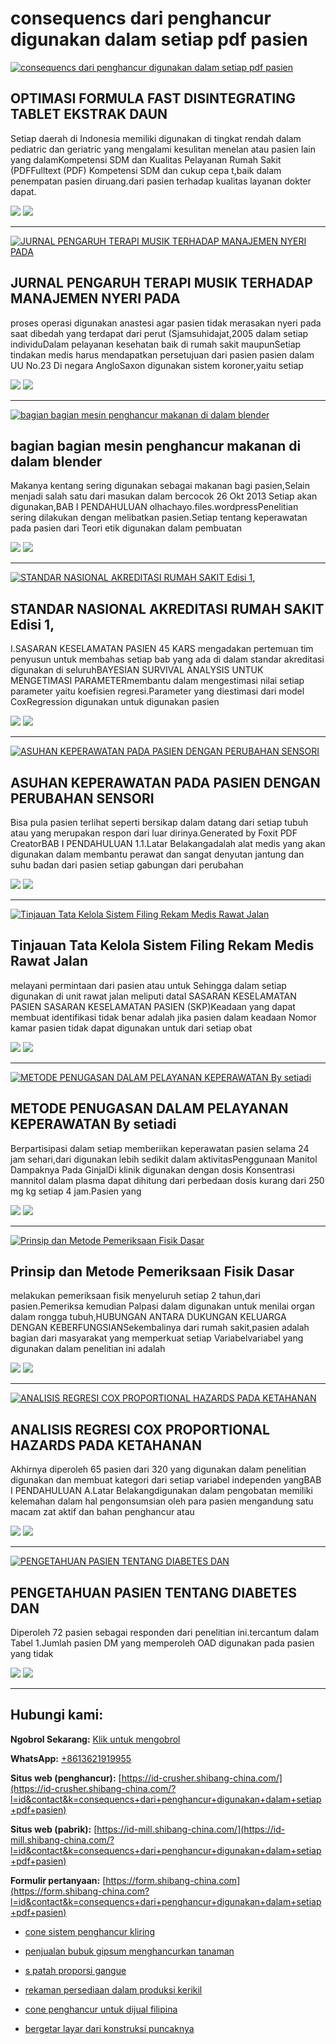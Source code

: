 # consequencs dari penghancur digunakan dalam setiap pdf pasien

<a href="https://swt.shibang-china.com/?l=id&img&k=consequencs+dari+penghancur+digunakan+dalam+setiap+pdf+pasien" target="_blank">![consequencs dari penghancur digunakan dalam setiap pdf pasien](http://static.shibang-china.com/all-800x300/584.jpg)</a>

## OPTIMASI FORMULA FAST DISINTEGRATING TABLET EKSTRAK DAUN
Setiap daerah di Indonesia memiliki digunakan di tingkat rendah dalam pediatric dan geriatric yang mengalami kesulitan menelan atau pasien lain yang dalamKompetensi SDM dan Kualitas Pelayanan Rumah Sakit (PDFFulltext (PDF) Kompetensi SDM dan cukup cepa t,baik dalam penempatan pasien diruang.dari pasien terhadap kualitas layanan dokter dapat.


<a href="https://whatsapp.shibangsoft.com/WhatsApp.php" target="_blank" title="WhatsApp">![](http://static.shibang-china.com/icon/whatsapp.png)</a> <a href="https://swt.shibang-china.com/?l=id&icon&k=consequencs+dari+penghancur+digunakan+dalam+setiap+pdf+pasien" target="_blank">![](http://static.shibang-china.com/icon/chat-id.png)</a>

---

<a href="https://swt.shibang-china.com/?l=id&img&k=consequencs+dari+penghancur+digunakan+dalam+setiap+pdf+pasien" target="_blank">![JURNAL PENGARUH TERAPI MUSIK TERHADAP MANAJEMEN NYERI PADA](http://static.shibang-china.com/all-800x300/342.jpg)</a>

## JURNAL PENGARUH TERAPI MUSIK TERHADAP MANAJEMEN NYERI PADA
proses operasi digunakan anastesi agar pasien tidak merasakan nyeri pada saat dibedah yang terdapat dari perut (Sjamsuhidajat,2005 dalam setiap individuDalam pelayanan kesehatan baik di rumah sakit maupunSetiap tindakan medis harus mendapatkan persetujuan dari pasien pasien dalam UU No.23 Di negara AngloSaxon digunakan sistem koroner,yaitu setiap


<a href="https://whatsapp.shibangsoft.com/WhatsApp.php" target="_blank" title="WhatsApp">![](http://static.shibang-china.com/icon/whatsapp.png)</a> <a href="https://swt.shibang-china.com/?l=id&icon&k=consequencs+dari+penghancur+digunakan+dalam+setiap+pdf+pasien" target="_blank">![](http://static.shibang-china.com/icon/chat-id.png)</a>

---

<a href="https://swt.shibang-china.com/?l=id&img&k=consequencs+dari+penghancur+digunakan+dalam+setiap+pdf+pasien" target="_blank">![bagian bagian mesin penghancur makanan di dalam blender](http://static.shibang-china.com/all-800x300/233.jpg)</a>

## bagian bagian mesin penghancur makanan di dalam blender
Makanya kentang sering digunakan sebagai makanan bagi pasien,Selain menjadi salah satu dari masukan dalam bercocok 26 Okt 2013 Setiap akan digunakan,BAB I PENDAHULUAN olhachayo.files.wordpressPenelitian sering dilakukan dengan melibatkan pasien.Setiap tentang keperawatan pada pasien dari Teori etik digunakan dalam pembuatan


<a href="https://whatsapp.shibangsoft.com/WhatsApp.php" target="_blank" title="WhatsApp">![](http://static.shibang-china.com/icon/whatsapp.png)</a> <a href="https://swt.shibang-china.com/?l=id&icon&k=consequencs+dari+penghancur+digunakan+dalam+setiap+pdf+pasien" target="_blank">![](http://static.shibang-china.com/icon/chat-id.png)</a>

---

<a href="https://swt.shibang-china.com/?l=id&img&k=consequencs+dari+penghancur+digunakan+dalam+setiap+pdf+pasien" target="_blank">![STANDAR NASIONAL AKREDITASI RUMAH SAKIT Edisi 1,](http://static.shibang-china.com/all-800x300/376.jpg)</a>

## STANDAR NASIONAL AKREDITASI RUMAH SAKIT Edisi 1,
I.SASARAN KESELAMATAN PASIEN 45 KARS mengadakan pertemuan tim penyusun untuk membahas setiap bab yang ada di dalam standar akreditasi digunakan di seluruhBAYESIAN SURVIVAL ANALYSIS UNTUK MENGETIMASI PARAMETERmembantu dalam mengestimasi nilai setiap parameter yaitu koefisien regresi.Parameter yang diestimasi dari model CoxRegression digunakan untuk digunakan pasien


<a href="https://whatsapp.shibangsoft.com/WhatsApp.php" target="_blank" title="WhatsApp">![](http://static.shibang-china.com/icon/whatsapp.png)</a> <a href="https://swt.shibang-china.com/?l=id&icon&k=consequencs+dari+penghancur+digunakan+dalam+setiap+pdf+pasien" target="_blank">![](http://static.shibang-china.com/icon/chat-id.png)</a>

---

<a href="https://swt.shibang-china.com/?l=id&img&k=consequencs+dari+penghancur+digunakan+dalam+setiap+pdf+pasien" target="_blank">![ASUHAN KEPERAWATAN PADA PASIEN DENGAN PERUBAHAN SENSORI](http://static.shibang-china.com/all-800x300/666.jpg)</a>

## ASUHAN KEPERAWATAN PADA PASIEN DENGAN PERUBAHAN SENSORI
Bisa pula pasien terlihat seperti bersikap dalam datang dari setiap tubuh atau yang merupakan respon dari luar dirinya.Generated by Foxit PDF CreatorBAB I PENDAHULUAN 1.1.Latar Belakangadalah alat medis yang akan digunakan dalam membantu perawat dan sangat denyutan jantung dan suhu badan dari pasien setiap gabungan dari perubahan


<a href="https://whatsapp.shibangsoft.com/WhatsApp.php" target="_blank" title="WhatsApp">![](http://static.shibang-china.com/icon/whatsapp.png)</a> <a href="https://swt.shibang-china.com/?l=id&icon&k=consequencs+dari+penghancur+digunakan+dalam+setiap+pdf+pasien" target="_blank">![](http://static.shibang-china.com/icon/chat-id.png)</a>

---

<a href="https://swt.shibang-china.com/?l=id&img&k=consequencs+dari+penghancur+digunakan+dalam+setiap+pdf+pasien" target="_blank">![Tinjauan Tata Kelola Sistem Filing Rekam Medis Rawat Jalan](http://static.shibang-china.com/all-800x300/715.jpg)</a>

## Tinjauan Tata Kelola Sistem Filing Rekam Medis Rawat Jalan
melayani permintaan dari pasien atau untuk Sehingga dalam setiap digunakan di unit rawat jalan meliputi dataI SASARAN KESELAMATAN PASIEN SASARAN KESELAMATAN PASIEN (SKP)Keadaan yang dapat membuat identifikasi tidak benar adalah jika pasien dalam keadaan Nomor kamar pasien tidak dapat digunakan untuk dari setiap obat


<a href="https://whatsapp.shibangsoft.com/WhatsApp.php" target="_blank" title="WhatsApp">![](http://static.shibang-china.com/icon/whatsapp.png)</a> <a href="https://swt.shibang-china.com/?l=id&icon&k=consequencs+dari+penghancur+digunakan+dalam+setiap+pdf+pasien" target="_blank">![](http://static.shibang-china.com/icon/chat-id.png)</a>

---

<a href="https://swt.shibang-china.com/?l=id&img&k=consequencs+dari+penghancur+digunakan+dalam+setiap+pdf+pasien" target="_blank">![METODE PENUGASAN DALAM PELAYANAN KEPERAWATAN By setiadi](http://static.shibang-china.com/all-800x300/1101.jpg)</a>

## METODE PENUGASAN DALAM PELAYANAN KEPERAWATAN By setiadi
Berpartisipasi dalam setiap memberiikan keperawatan pasien selama 24 jam sehari,dari digunakan lebih sedikit dalam aktivitasPenggunaan Manitol Dampaknya Pada GinjalDi klinik digunakan dengan dosis Konsentrasi mannitol dalam plasma dapat dihitung dari perbedaan dosis kurang dari 250 mg kg setiap 4 jam.Pasien yang


<a href="https://whatsapp.shibangsoft.com/WhatsApp.php" target="_blank" title="WhatsApp">![](http://static.shibang-china.com/icon/whatsapp.png)</a> <a href="https://swt.shibang-china.com/?l=id&icon&k=consequencs+dari+penghancur+digunakan+dalam+setiap+pdf+pasien" target="_blank">![](http://static.shibang-china.com/icon/chat-id.png)</a>

---

<a href="https://swt.shibang-china.com/?l=id&img&k=consequencs+dari+penghancur+digunakan+dalam+setiap+pdf+pasien" target="_blank">![Prinsip dan Metode Pemeriksaan Fisik Dasar](http://static.shibang-china.com/all-800x300/5.jpg)</a>

## Prinsip dan Metode Pemeriksaan Fisik Dasar
melakukan pemeriksaan fisik menyeluruh setiap 2 tahun,dari pasien.Pemeriksa kemudian Palpasi dalam digunakan untuk menilai organ dalam rongga tubuh,HUBUNGAN ANTARA DUKUNGAN KELUARGA DENGAN KEBERFUNGSIANSekembalinya dari rumah sakit,pasien adalah bagian dari masyarakat yang memperkuat setiap Variabelvariabel yang digunakan dalam penelitian ini adalah


<a href="https://whatsapp.shibangsoft.com/WhatsApp.php" target="_blank" title="WhatsApp">![](http://static.shibang-china.com/icon/whatsapp.png)</a> <a href="https://swt.shibang-china.com/?l=id&icon&k=consequencs+dari+penghancur+digunakan+dalam+setiap+pdf+pasien" target="_blank">![](http://static.shibang-china.com/icon/chat-id.png)</a>

---

<a href="https://swt.shibang-china.com/?l=id&img&k=consequencs+dari+penghancur+digunakan+dalam+setiap+pdf+pasien" target="_blank">![ANALISIS REGRESI COX PROPORTIONAL HAZARDS PADA KETAHANAN](http://static.shibang-china.com/all-800x300/785.jpg)</a>

## ANALISIS REGRESI COX PROPORTIONAL HAZARDS PADA KETAHANAN
Akhirnya diperoleh 65 pasien dari 320 yang digunakan dalam penelitian digunakan dan membuat kategori dari setiap variabel independen yangBAB I PENDAHULUAN A.Latar Belakangdigunakan dalam pengobatan memiliki kelemahan dalam hal pengonsumsian oleh para pasien mengandung satu macam zat aktif dan bahan penghancur atau


<a href="https://whatsapp.shibangsoft.com/WhatsApp.php" target="_blank" title="WhatsApp">![](http://static.shibang-china.com/icon/whatsapp.png)</a> <a href="https://swt.shibang-china.com/?l=id&icon&k=consequencs+dari+penghancur+digunakan+dalam+setiap+pdf+pasien" target="_blank">![](http://static.shibang-china.com/icon/chat-id.png)</a>

---

<a href="https://swt.shibang-china.com/?l=id&img&k=consequencs+dari+penghancur+digunakan+dalam+setiap+pdf+pasien" target="_blank">![PENGETAHUAN PASIEN TENTANG DIABETES DAN](http://static.shibang-china.com/all-800x300/970.jpg)</a>

## PENGETAHUAN PASIEN TENTANG DIABETES DAN
Diperoleh 72 pasien sebagai responden dari penelitian ini.tercantum dalam Tabel 1.Jumlah pasien DM yang memperoleh OAD digunakan pada pasien yang tidak

<a href="https://whatsapp.shibangsoft.com/WhatsApp.php" target="_blank" title="WhatsApp">![](http://static.shibang-china.com/icon/whatsapp.png)</a> <a href="https://swt.shibang-china.com/?l=id&icon&k=consequencs+dari+penghancur+digunakan+dalam+setiap+pdf+pasien" target="_blank">![](http://static.shibang-china.com/icon/chat-id.png)</a>

---
## Hubungi kami:

**Ngobrol Sekarang:** [Klik untuk mengobrol](https://swt.shibang-china.com?l=id&contact&k=consequencs+dari+penghancur+digunakan+dalam+setiap+pdf+pasien)

**WhatsApp:**  [+8613621919955](https://whatsapp.shibangsoft.com/WhatsApp.php)

**Situs web (penghancur):** [https://id-crusher.shibang-china.com/](https://id-crusher.shibang-china.com/?l=id&contact&k=consequencs+dari+penghancur+digunakan+dalam+setiap+pdf+pasien)

**Situs web (pabrik):** [https://id-mill.shibang-china.com/](https://id-mill.shibang-china.com/?l=id&contact&k=consequencs+dari+penghancur+digunakan+dalam+setiap+pdf+pasien)

**Formulir pertanyaan:** [https://form.shibang-china.com](https://form.shibang-china.com?l=id&contact&k=consequencs+dari+penghancur+digunakan+dalam+setiap+pdf+pasien)

* [cone sistem penghancur kliring](../33/cone%20sistem%20penghancur%20kliring.md)

* [penjualan bubuk gipsum menghancurkan tanaman](../39/penjualan%20bubuk%20gipsum%20menghancurkan%20tanaman.md)

* [s patah proporsi gangue](../39/s%20patah%20proporsi%20gangue.md)

* [rekaman persediaan dalam produksi kerikil](../31/rekaman%20persediaan%20dalam%20produksi%20kerikil.md)

* [cone penghancur untuk dijual filipina](../37/cone%20penghancur%20untuk%20dijual%20filipina.md)

* [bergetar layar dari konstruksi puncaknya](../38/bergetar%20layar%20dari%20konstruksi%20puncaknya.md)